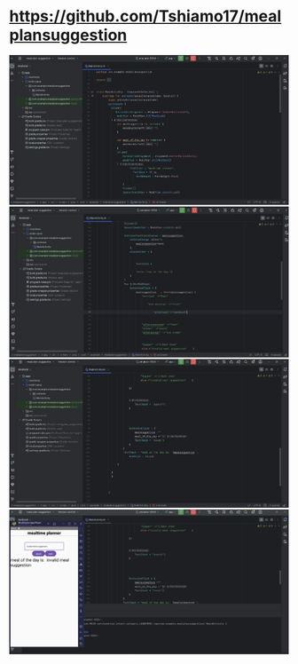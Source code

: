 # https://github.com/Tshiamo17/mealplansuggestion
![image alt](https://github.com/Tshiamo17/mealplansuggestion/blob/4b16b7d42ba0158e3f8a191891fe8928c46dcc84/meal.PNG)
![image alt](https://github.com/Tshiamo17/mealplansuggestion/blob/253fb29f144d43488c75e20d5c27245da683daeb/meal2.PNG)
![image alt](https://github.com/Tshiamo17/mealplansuggestion/blob/14dd948ce07f96e693407c9b3a60e1a65a97a28d/meal3.PNG)
![image alt](https://github.com/Tshiamo17/mealplansuggestion/blob/319b9d6e44ec6e91fb661a2668d5d1245fc8e59d/meal4.PNG)
